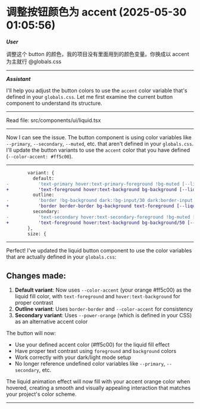 <!-- Generated by SpecStory -->

# 调整按钮颜色为 accent (2025-05-30 01:05:56)

_**User**_

调整这个 button 的颜色，我的项目没有里面用到的颜色变量。你换成以 accent 为主就行 @globals.css 

---

_**Assistant**_

I'll help you adjust the button colors to use the `accent` color variable that's defined in your `globals.css`. Let me first examine the current button component to understand its structure.

---

Read file: src/components/ui/liquid.tsx

---

Now I can see the issue. The button component is using color variables like `--primary`, `--secondary`, `--muted`, etc. that aren't defined in your `globals.css`. I'll update the button variants to use the `accent` color that you have defined (`--color-accent: #ff5c00`).

---

```diff
        variant: {
          default:
-           'text-primary hover:text-primary-foreground !bg-muted [--liquid-button-color:var(--primary)]',
+           'text-foreground hover:text-background bg-background [--liquid-button-color:var(--color-accent)]',
          outline:
-           'border !bg-background dark:!bg-input/30 dark:border-input [--liquid-button-color:var(--primary)]',
+           'border border-border bg-background text-foreground [--liquid-button-color:var(--color-accent)]',
          secondary:
-           'text-secondary hover:text-secondary-foreground !bg-muted [--liquid-button-color:var(--secondary)]',
+           'text-foreground hover:text-background bg-background/50 [--liquid-button-color:hsl(var(--power-orange))]',
        },
        size: {
```

---

Perfect! I've updated the liquid button component to use the color variables that are actually defined in your `globals.css`:

## Changes made:

1. **Default variant**: Now uses `--color-accent` (your orange #ff5c00) as the liquid fill color, with `text-foreground` and `hover:text-background` for proper contrast
2. **Outline variant**: Uses `border-border` and `--color-accent` for consistency
3. **Secondary variant**: Uses `--power-orange` (which is defined in your CSS) as an alternative accent color

The button will now:
- Use your defined accent color (#ff5c00) for the liquid fill effect
- Have proper text contrast using `foreground` and `background` colors
- Work correctly with your dark/light mode setup
- No longer reference undefined color variables like `--primary`, `--secondary`, etc.

The liquid animation effect will now fill with your accent orange color when hovered, creating a smooth and visually appealing interaction that matches your project's color scheme.

---

